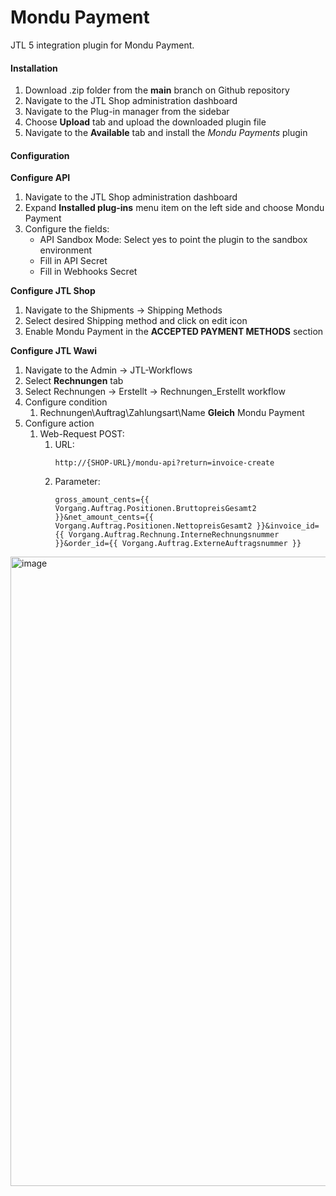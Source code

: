 # Mondu Payment

JTL 5 integration plugin for Mondu Payment.

#### Installation

1. Download .zip folder from the **main** branch on Github repository
2. Navigate to the JTL Shop administration dashboard
3. Navigate to the Plug-in manager from the sidebar
4. Choose **Upload** tab and upload the downloaded plugin file
5. Navigate to the **Available** tab and install the *Mondu Payments* plugin

#### Configuration

**Configure API**

1. Navigate to the JTL Shop administration dashboard
2. Expand **Installed plug-ins** menu item on the left side and choose Mondu Payment
3. Configure the fields:
   * API Sandbox Mode: Select yes to point the plugin to the sandbox environment
   * Fill in API Secret
   * Fill in Webhooks Secret

**Configure JTL Shop**

1. Navigate to the Shipments -> Shipping Methods
2. Select desired Shipping method and click on edit icon
3. Enable Mondu Payment in the **ACCEPTED PAYMENT METHODS** section

**Configure JTL Wawi**

1. Navigate to the Admin -> JTL-Workflows
2. Select **Rechnungen** tab
3. Select Rechnungen -> Erstellt -> Rechnungen_Erstellt workflow
4. Configure condition
   1. Rechnungen\Auftrag\Zahlungsart\Name **Gleich** Mondu Payment
5. Configure action
   1. Web-Request POST:
      1. URL:
         ```
         http://{SHOP-URL}/mondu-api?return=invoice-create
         ```
      2. Parameter:
         ```
         gross_amount_cents={{ Vorgang.Auftrag.Positionen.BruttopreisGesamt2 }}&net_amount_cents={{ Vorgang.Auftrag.Positionen.NettopreisGesamt2 }}&invoice_id={{ Vorgang.Auftrag.Rechnung.InterneRechnungsnummer }}&order_id={{ Vorgang.Auftrag.ExterneAuftragsnummer }}
         ```
<img width="1007" alt="image" src="https://user-images.githubusercontent.com/97665980/174281478-7d96ed59-67d9-42dc-8355-486ebb9f1cca.png">
